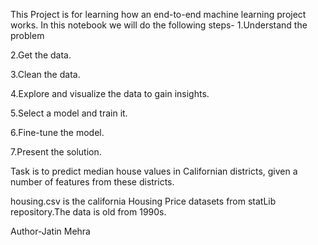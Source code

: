 This Project is for learning how an end-to-end machine learning project works.
In this notebook we will do the following steps-
1.Understand the problem

2.Get the data.

3.Clean the data.

4.Explore and visualize the data to gain insights.

5.Select a model and train it.

6.Fine-tune the model.

7.Present the solution.


Task is to predict median house values in Californian districts, given a number of features from these districts.

housing.csv is the california Housing Price datasets from statLib repository.The data is old from 1990s.

Author-Jatin Mehra
